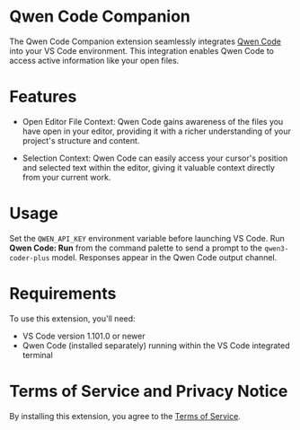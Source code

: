 # Qwen Code Companion

The Qwen Code Companion extension seamlessly integrates [Qwen Code](https://github.com/QwenLM/qwen-code) into your VS Code environment. This integration enables Qwen Code to access active information like your open files.

# Features

- Open Editor File Context: Qwen Code gains awareness of the files you have open in your editor, providing it with a richer understanding of your project's structure and content.

- Selection Context: Qwen Code can easily access your cursor's position and selected text within the editor, giving it valuable context directly from your current work.

# Usage

Set the `QWEN_API_KEY` environment variable before launching VS Code. Run **Qwen Code: Run** from the command palette to send a prompt to the `qwen3-coder-plus` model. Responses appear in the Qwen Code output channel.

# Requirements

To use this extension, you'll need:

- VS Code version 1.101.0 or newer
- Qwen Code (installed separately) running within the VS Code integrated terminal

# Terms of Service and Privacy Notice

By installing this extension, you agree to the [Terms of Service](https://github.com/QwenLM/qwen-code/blob/main/docs/tos-privacy.md).
